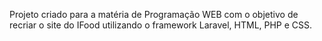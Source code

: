 Projeto criado para a matéria de Programação WEB com o objetivo de recriar o site do IFood utilizando o framework Laravel, HTML, PHP e CSS.
